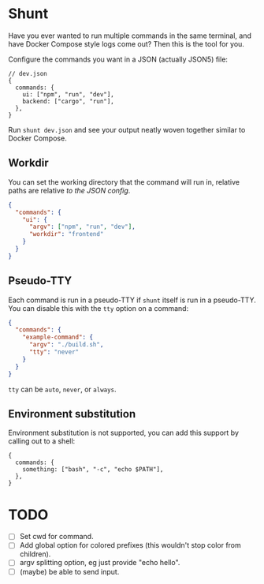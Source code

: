# Shunt

Have you ever wanted to run multiple commands in the same terminal, and have
Docker Compose style logs come out? Then this is the tool for you.

Configure the commands you want in a JSON (actually JSON5) file:

```json5
// dev.json
{
  commands: {
    ui: ["npm", "run", "dev"],
    backend: ["cargo", "run"],
  },
}
```

Run `shunt dev.json` and see your output neatly woven together similar to
Docker Compose.

## Workdir

You can set the working directory that the command will run in, relative paths
are relative _to the JSON config_.

```json
{
  "commands": {
    "ui": {
      "argv": ["npm", "run", "dev"],
      "workdir": "frontend"
    }
  }
}
```

## Pseudo-TTY

Each command is run in a pseudo-TTY if `shunt` itself is run in a pseudo-TTY.
You can disable this with the `tty` option on a command:

```json
{
  "commands": {
    "example-command": {
      "argv": "./build.sh",
      "tty": "never"
    }
  }
}
```

`tty` can be `auto`, `never`, or `always`.

## Environment substitution

Environment substitution is not supported, you can add this support by calling
out to a shell:

```json5
{
  commands: {
    something: ["bash", "-c", "echo $PATH"],
  },
}
```

# TODO

- [ ] Set cwd for command.
- [ ] Add global option for colored prefixes (this wouldn't stop color from
      children).
- [ ] argv splitting option, eg just provide "echo hello".
- [ ] (maybe) be able to send input.
